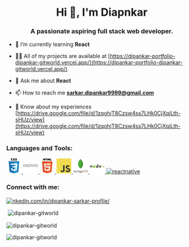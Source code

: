 <h1 align="center">Hi 👋, I'm Diapnkar</h1>
<h3 align="center">A passionate aspiring full stack web developer.</h3>

- 🌱 I’m currently learning **React**

- 👨‍💻 All of my projects are available at [https://dipankar-portfolio-dipankar-gitworld.vercel.app/](https://dipankar-portfolio-dipankar-gitworld.vercel.app/)

- 💬 Ask me about **React**

- 📫 How to reach me **sarkar.dipankar9999@gmail.com**

- 📄 Know about my experiences [https://drive.google.com/file/d/1zqohjT8Czsw4ss7LHk0CjXqjLth-sHUz/view](https://drive.google.com/file/d/1zqohjT8Czsw4ss7LHk0CjXqjLth-sHUz/view)



<h3 align="left">Languages and Tools:</h3>
<p align="left"> <a href="https://www.w3schools.com/css/" target="_blank" rel="noreferrer"> <img src="https://raw.githubusercontent.com/devicons/devicon/master/icons/css3/css3-original-wordmark.svg" alt="css3" width="40" height="40"/> </a> <a href="https://expressjs.com" target="_blank" rel="noreferrer"> <img src="https://raw.githubusercontent.com/devicons/devicon/master/icons/express/express-original-wordmark.svg" alt="express" width="40" height="40"/> </a> <a href="https://www.w3.org/html/" target="_blank" rel="noreferrer"> <img src="https://raw.githubusercontent.com/devicons/devicon/master/icons/html5/html5-original-wordmark.svg" alt="html5" width="40" height="40"/> </a> <a href="https://developer.mozilla.org/en-US/docs/Web/JavaScript" target="_blank" rel="noreferrer"> <img src="https://raw.githubusercontent.com/devicons/devicon/master/icons/javascript/javascript-original.svg" alt="javascript" width="40" height="40"/> </a> <a href="https://www.mongodb.com/" target="_blank" rel="noreferrer"> <img src="https://raw.githubusercontent.com/devicons/devicon/master/icons/mongodb/mongodb-original-wordmark.svg" alt="mongodb" width="40" height="40"/> </a> <a href="https://nodejs.org" target="_blank" rel="noreferrer"> <img src="https://raw.githubusercontent.com/devicons/devicon/master/icons/nodejs/nodejs-original-wordmark.svg" alt="nodejs" width="40" height="40"/> </a> <a href="https://reactnative.dev/" target="_blank" rel="noreferrer"> <img src="https://reactnative.dev/img/header_logo.svg" alt="reactnative" width="40" height="40"/> </a> </p>


<h3 align="left">Connect with me:</h3>
<p align="left">
 <p align="left">
<a href="https://linkedin.com/in/nkedin.com/in/dipankar-sarkar-profile/" target="blank"><img align="center" src="https://raw.githubusercontent.com/rahuldkjain/github-profile-readme-generator/master/src/images/icons/Social/linked-in-alt.svg" alt="nkedin.com/in/dipankar-sarkar-profile/" height="30" width="40" /></a>
</p>          
</p>
<p>&nbsp;<img align="center" src="https://github-readme-stats.vercel.app/api?username=dipankar-gitworld&show_icons=true&locale=en" alt="dipankar-gitworld" /></p>
<p><img align="center" src="https://github-readme-streak-stats.herokuapp.com/?user=dipankar-gitworld&" alt="dipankar-gitworld" /></p>

<p><img align="left" src="https://github-readme-stats.vercel.app/api/top-langs?username=dipankar-gitworld&show_icons=true&locale=en&layout=compact" alt="dipankar-gitworld" /></p>

          

